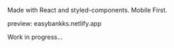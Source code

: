 Made with React and styled-components.
Mobile First.

preview: easybankks.netlify.app

Work in progress...
